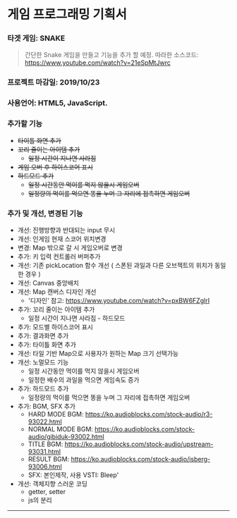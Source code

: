 # __게임 프로그래밍 기획서__


### __타겟 게임__: SNAKE
> 간단한 Snake 게임을 만들고 기능을 추가 할 예정.
> 따라한 소스코드: https://www.youtube.com/watch?v=21eSpMtJwrc

### __프로젝트 마감일__: 2019/10/23

### __사용언어__: HTML5, JavaScript.

### __추가할 기능__
  * ~~타이틀 화면 추가~~
  * ~~꼬리 줄이는 아이템 추가~~
    * ~~일정 시간이 지나면 사라짐~~
  * ~~게임 오버 후 하이스코어 표시~~
  * ~~하드모드 추가~~
    * ~~일정 시간동안 먹이를 먹지 않을시 게임오버~~
    * ~~일정량의 먹이를 먹으면 똥을 누며 그 자리에 접촉하면 게임오버~~

### __추가 및 개선, 변경된 기능__
  * 개선: 진행방향과 반대되는 input 무시
  * 개선: 인게임 현재 스코어 위치변경
  * 변경: Map 밖으로 갈 시 게임오버로 변경
  * 추가: 키 입력 컨트롤러 버퍼추가
  * 개선: 기존 pickLocation 함수 개선 ( 스폰된 과일과 다른 오브젝트의 위치가 동일한 경우 )
  * 개선: Canvas 중앙배치
  * 개선: Map 캔버스 디자인 개선
    * '디자인' 참고: https://www.youtube.com/watch?v=pxBW6FZglrI
  * 추가: 꼬리 줄이는 아이템 추가
    * 일정 시간이 지나면 사라짐 - 하드모드
  * 추가: 모드별 하이스코어 표시
  * 추가: 결과화면 추가
  * 추가: 타이틀 화면 추가
  * 개선: 타일 기반 Map으로 사용자가 원하는 Map 크기 선택가능
  * 개선: 노멀모드 기능
    * 일정 시간동안 먹이를 먹지 않을시 게임오버
    * 일정한 배수의 과일을 먹으면 게임속도 증가
  * 추가: 하드모드 추가
    * 일정량의 먹이를 먹으면 똥을 누며 그 자리에 접촉하면 게임오버
  * 추가: BGM, SFX 추가
    * HARD MODE BGM: https://ko.audioblocks.com/stock-audio/r3-93022.html
    * NORMAL MODE BGM: https://ko.audioblocks.com/stock-audio/gibiduk-93002.html
    * TITLE BGM: https://ko.audioblocks.com/stock-audio/upstream-93031.html
    * RESULT BGM: https://ko.audioblocks.com/stock-audio/isberg-93006.html 
    * SFX: 본인제작, 사용 VSTI: Bleep'
  * 개선: 객체지향 스러운 코딩
    * getter, setter
    * js의 분리

  
-----------------
